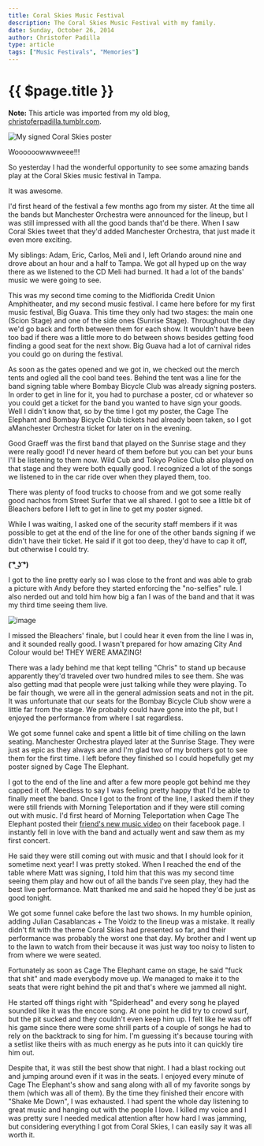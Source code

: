 ```yaml
---
title: Coral Skies Music Festival
description: The Coral Skies Music Festival with my family.
date: Sunday, October 26, 2014
author: Christofer Padilla
type: article
tags: ["Music Festivals", "Memories"]
---
```


# {{ $page.title }}

<div class="info"><b>Note:</b> This article was imported from my old blog, <a href="https://christoferpadilla.tumblr.com/post/101013203771/coral-skies-music-festival">christoferpadilla.tumblr.com</a>.</div>

![My signed Coral Skies poster](/images/coralskies.jpg)

Woooooowwwweee!!!

So yesterday I had the wonderful opportunity to see some amazing bands play at the Coral Skies music festival in Tampa.

It was awesome.

I'd first heard of the festival a few months ago from my sister. At the time all the bands but Manchester Orchestra were announced for the lineup, but I was still impressed with all the good bands that'd be there. When I saw Coral Skies tweet that they'd added Manchester Orchestra, that just made it even more exciting.

My siblings: Adam, Eric, Carlos, Meli and I, left Orlando around nine and drove about an hour and a half to Tampa. We got all hyped up on the way there as we listened to the CD Meli had burned. It had a lot of the bands' music we were going to see.

This was my second time coming to the Midflorida Credit Union Amphitheater, and my second music festival. I came here before for my first music festival, Big Guava. This time they only had two stages: the main one (Scion Stage) and one of the side ones (Sunrise Stage). Throughout the day we'd go back and forth between them for each show. It wouldn't have been too bad if there was a little more to do between shows besides getting food finding a good seat for the next show. Big Guava had a lot of carnival rides you could go on during the festival.

As soon as the gates opened and we got in, we checked out the merch tents and ogled all the cool band tees. Behind the tent was a line for the band signing table where Bombay Bicycle Club was already signing posters. In order to get in line for it, you had to purchase a poster, cd or whatever so you could get a ticket for the band you wanted to have sign your goods. Well I didn't know that, so by the time I got my poster, the Cage The Elephant and Bombay Bicycle Club tickets had already been taken, so I got aManchester Orchestra ticket for later on in the evening.

Good Graeff was the first band that played on the Sunrise stage and they were really good! I'd never heard of them before but you can bet your buns I'll be listening to them now. Wild Cub and Tokyo Police Club also played on that stage and they were both equally good. I recognized a lot of the songs we listened to in the car ride over when they played them, too.

There was plenty of food trucks to choose from and we got some really good nachos from Street Surfer that we all shared. I got to see a little bit of Bleachers before I left to get in line to get my poster signed.

While I was waiting, I asked one of the security staff members if it was possible to get at the end of the line for one of the other bands signing if we didn't have their ticket. He said if it got too deep, they'd have to cap it off, but otherwise I could try.

**( ͡° ͜ʖ ͡°)**

I got to the line pretty early so I was close to the front and was able to grab a picture with Andy before they started enforcing the "no-selfies" rule. I also nerded out and told him how big a fan I was of the band and that it was my third time seeing them live.

![image](/images/andyselfie.jpg)

I missed the Bleachers' finale, but I could hear it even from the line I was in, and it sounded really good. I wasn't prepared for how amazing City And Colour would be! THEY WERE AMAZING!

There was a lady behind me that kept telling "Chris" to stand up because apparently they'd traveled over two hundred miles to see them. She was also getting mad that people were just talking while they were playing. To be fair though, we were all in the general admission seats and not in the pit. It was unfortunate that our seats for the Bombay Bicycle Club show were a little far from the stage. We probably could have gone into the pit, but I enjoyed the performance from where I sat regardless.

We got some funnel cake and spent a little bit of time chilling on the lawn seating. Manchester Orchestra played later at the Sunrise Stage. They were just as epic as they always are and I'm glad two of my brothers got to see them for the first time. I left before they finished so I could hopefully get my poster signed by Cage The Elephant.

I got to the end of the line and after a few more people got behind me they capped it off. Needless to say I was feeling pretty happy that I'd be able to finally meet the band. Once I got to the front of the line, I asked them if they were still friends with Morning Teleportation and if they were still coming out with music. I'd first heard of Morning Teleportation when Cage The Elephant posted their [friend's new music video](https://www.youtube.com/watch?v=TKTbbf4z1PQ) on their facebook page. I instantly fell in love with the band and actually went and saw them as my first concert.

He said they were still coming out with music and that I should look for it sometime next year! I was pretty stoked. When I reached the end of the table where Matt was signing, I told him that this was my second time seeing them play and how out of all the bands I've seen play, they had the best live performance. Matt thanked me and said he hoped they'd be just as good tonight.

We got some funnel cake before the last two shows. In my humble opinion, adding Julian Casablancas + The Voidz to the lineup was a mistake. It really didn't fit with the theme Coral Skies had presented so far, and their performance was probably the worst one that day. My brother and I went up to the lawn to watch from their because it was just way too noisy to listen to from where we were seated.

Fortunately as soon as Cage The Elephant came on stage, he said "fuck that shit" and made everybody move up. We managed to make it to the seats that were right behind the pit and that's where we jammed all night.

He started off things right with "Spiderhead" and every song he played sounded like it was the encore song. At one point he did try to crowd surf, but the pit sucked and they couldn't even keep him up. I felt like he was off his game since there were some shrill parts of a couple of songs he had to rely on the backtrack to sing for him. I'm guessing it's because touring with a setlist like theirs with as much energy as he puts into it can quickly tire him out.

Despite that, it was still the best show that night. I had a blast rocking out and jumping around even if it was in the seats. I enjoyed every minute of Cage The Elephant's show and sang along with all of my favorite songs by them (which was all of them). By the time they finished their encore with "Shake Me Down", I was exhausted. I had spent the whole day listening to great music and hanging out with the people I love. I killed my voice and I was pretty sure I needed medical attention after how hard I was jamming, but considering everything I got from Coral Skies, I can easily say it was all worth it.

<TagLinks />

<Comments />
